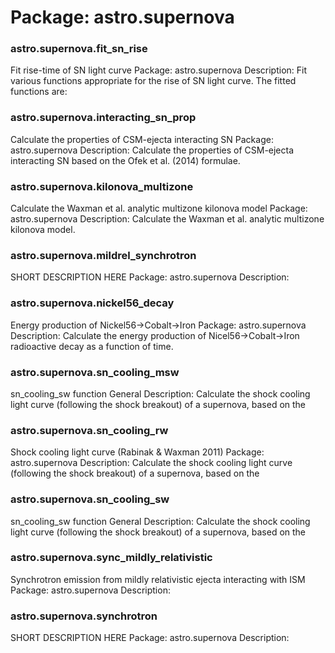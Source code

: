 # Package: astro.supernova


### astro.supernova.fit_sn_rise

Fit rise-time of SN light curve Package: astro.supernova Description: Fit various functions appropriate for the rise of SN light curve. The fitted functions are:


### astro.supernova.interacting_sn_prop

Calculate the properties of CSM-ejecta interacting SN Package: astro.supernova Description: Calculate the properties of CSM-ejecta interacting SN based on the Ofek et al. (2014) formulae.


### astro.supernova.kilonova_multizone

Calculate the Waxman et al. analytic multizone kilonova model Package: astro.supernova Description: Calculate the Waxman et al. analytic multizone kilonova model.


### astro.supernova.mildrel_synchrotron

SHORT DESCRIPTION HERE Package: astro.supernova Description:


### astro.supernova.nickel56_decay

Energy production of Nickel56->Cobalt->Iron Package: astro.supernova Description: Calculate the energy production of Nicel56->Cobalt->Iron radioactive decay as a function of time.


### astro.supernova.sn_cooling_msw

sn_cooling_sw function                                           General Description: Calculate the shock cooling light curve (following the shock breakout) of a supernova, based on the


### astro.supernova.sn_cooling_rw

Shock cooling light curve (Rabinak & Waxman 2011) Package: astro.supernova Description: Calculate the shock cooling light curve (following the shock breakout) of a supernova, based on the


### astro.supernova.sn_cooling_sw

sn_cooling_sw function                                           General Description: Calculate the shock cooling light curve (following the shock breakout) of a supernova, based on the


### astro.supernova.sync_mildly_relativistic

Synchrotron emission from mildly relativistic ejecta interacting with ISM Package: astro.supernova Description:


### astro.supernova.synchrotron

SHORT DESCRIPTION HERE Package: astro.supernova Description:


